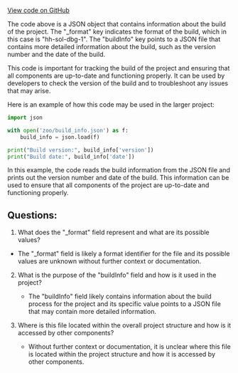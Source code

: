 [View code on GitHub](zoo-labs/zoo/blob/master/contracts/artifacts/@openzeppelin/contracts-upgradeable/utils/StorageSlotUpgradeable.sol/StorageSlotUpgradeable.dbg.json)

The code above is a JSON object that contains information about the build of the project. The "_format" key indicates the format of the build, which in this case is "hh-sol-dbg-1". The "buildInfo" key points to a JSON file that contains more detailed information about the build, such as the version number and the date of the build.

This code is important for tracking the build of the project and ensuring that all components are up-to-date and functioning properly. It can be used by developers to check the version of the build and to troubleshoot any issues that may arise.

Here is an example of how this code may be used in the larger project:

```python
import json

with open('zoo/build_info.json') as f:
    build_info = json.load(f)

print("Build version:", build_info['version'])
print("Build date:", build_info['date'])
```

In this example, the code reads the build information from the JSON file and prints out the version number and date of the build. This information can be used to ensure that all components of the project are up-to-date and functioning properly.
## Questions: 
 1. What does the "_format" field represent and what are its possible values?
   - The "_format" field is likely a format identifier for the file and its possible values are unknown without further context or documentation.

2. What is the purpose of the "buildInfo" field and how is it used in the project?
   - The "buildInfo" field likely contains information about the build process for the project and its specific value points to a JSON file that may contain more detailed information.

3. Where is this file located within the overall project structure and how is it accessed by other components?
   - Without further context or documentation, it is unclear where this file is located within the project structure and how it is accessed by other components.